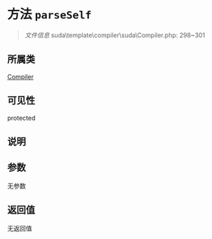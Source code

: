# 方法 `parseSelf`

> *文件信息* suda\template\compiler\suda\Compiler.php: 298~301

## 所属类 

[Compiler](../Compiler.md)

## 可见性

protected

## 说明



## 参数


无参数


## 返回值

无返回值
